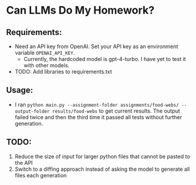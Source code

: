 # Can LLMs Do My Homework?

## Requirements:
- Need an API key from OpenAI. Set your API key as an environment variable `OPENAI_API_KEY`.
  - Currently, the hardcoded model is gpt-4-turbo. I have yet to test it with other models.
- TODO: Add libraries to requirements.txt

## Usage:
- I ran `python main.py --assignment-folder assignments/food-webs/ --output-folder results/food-webs` to get current results. The output failed twice and then the third time it passed all tests without further generation.

## TODO:
1. Reduce the size of input for larger python files that cannot be pasted to the API
2. Switch to a diffing approach instead of asking the model to generate all files each generation

